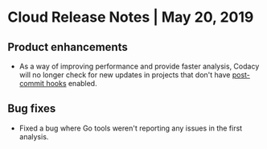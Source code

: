 # Cloud Release Notes | May 20, 2019

## Product enhancements

-   As a way of improving performance and provide faster analysis, Codacy will no longer check for new updates in projects that don't have [post-commit hooks](../../repositories-configure/integrations/post-commit-hooks.md) enabled.

## Bug fixes

-   Fixed a bug where Go tools weren't reporting any issues in the first analysis.
